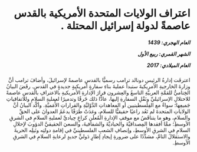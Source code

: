 <h1 dir="rtl">اعتراف الولايات المتحدة الأمريكية بالقدس عاصمةً لدولة إسرائيل المحتلة .</h1>

<h5 dir="rtl">العام الهجري:  1439

الشهر القمري: ربيع الأول

العام الميلادي: 2017</h5>

<p dir="rtl">اعترفَت إدارةُ الرئيسِ دونالد ترامب رسميًّا بالقدسِ عاصمةً لإسرائيلَ، وأضافَ ترامب أنَّ وزارةَ الخارجيةِ الأمريكيةَ ستبدأ عمليةَ بناءِ سفارةٍ أمريكيةٍ جديدةٍ في القدسِ.
رفَضَ البيانُ الخِتاميُّ للقمَّةِ العربيَّةِ التاسعُ والعِشرون قرارَ الإدارةِ الأمريكيةِ بالاعترافِ بالقدسِ عاصمةً للاحتلالِ الإسرائيليِّ ونَقْلِ السفارةِ إليها، عادًّا ذلك خَرقًا وتدميرًا لعمليةِ السلامِ وللاتفاقياتِ جَميعِها؛ سواءٌ مع الفِلَسطينيين أو المعاهداتِ الدَّوْليَّةِ والقراراتِ الأُمَميَّةِ.
وأكَّد البيانُ أنَّ الولاياتِ المتحدةَ لم تَعُد راعيًا حقيقيًّا للسلامِ، وغدَتْ طرَفًا يدعَمُ العدوانَ على الحقِّ والسلامِ، وهو ما يتناقَضُ مع موقفِ الإدارةِ المُعلَنِ كراعٍ حِياديِّ لعمليةِ السلامِ في الشرقِ الأوسطِ؛ ممَّا أفقدها المِصداقيَّةَ والحياديَّةَ والشفافيةَ، والسعيَ الحقيقيَّ الدؤوبَ لإحلالِ السلامِ في الشرقِ الأوسطِ، وإنصافِ الشعبِ الفلسطينيِّ في إقامةِ دولتِه ونَيلِه الحريةَ والاستقلالَ التامَّ، مشدِّدًا على ضرورةِ إيجادِ إطارٍ دَوليٍّ جديدٍ لرعايةِ السلامِ في الشرقِ الأوسطِ.</p></br>
